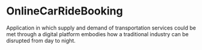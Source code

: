 # OnlineCarRideBooking
Application in which supply and demand of transportation services could be met through a digital platform embodies how a traditional industry can be disrupted from day to night.
